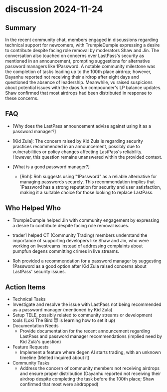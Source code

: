 # discussion 2024-11-24

## Summary

In the recent community chat, members engaged in discussions regarding technical support for newcomers, with TrumpieDumpie expressing a desire to contribute despite facing role removal by moderators Shaw and Jin. The conversation also touched on concerns over LastPass's security as mentioned in an announcement, prompting suggestions for alternative password managers like 1Password. A notable community milestone was the completion of tasks leading up to the 100th place airdrop; however, Dayanhu reported not receiving their airdrop after eight days and questioned the absence of leadership. Meanwhile, vu raised suspicions about potential issues with the daos.fun compounder's LP balance updates. Shaw confirmed that most airdrops had been distributed in response to these concerns.

## FAQ

- [Why does the LastPass announcement advise against using it as a password manager?]
- [Kid Zula]: The concern raised by Kid Zula is regarding security practices recommended in an announcement, possibly due to vulnerabilities or policy changes affecting LastPass's reliability. However, this question remains unanswered within the provided context.

- [What is a good password manager?]
    - [Roh]: Roh suggests using "1Password" as a reliable alternative for managing passwords securely. This recommendation implies that 1Password has a strong reputation for security and user satisfaction, making it a suitable choice for those looking to replace LastPass.

## Who Helped Who

- TrumpieDumpie helped Jin with community engagement by expressing a desire to contribute despite facing role removal issues.

- trader1 helped CT (Community Trading) members understand the importance of supporting developers like Shaw and Jin, who were working on livestreams instead of addressing complaints about pumpfun degens committing crimes in live streams.

- Roh provided a recommendation for a password manager by suggesting 1Password as a good option after Kid Zula raised concerns about LastPass' security issues.

## Action Items

- Technical Tasks
- Investigate and resolve the issue with LastPass not being recommended as a password manager (mentioned by Kid Zula)
- Setup TELE, possibly related to community streams or development tools (Loki The Bird 😈 is learning how to set it up)
- Documentation Needs
    - Provide documentation for the recent announcement regarding LastPass and password manager recommendations (implied need by Kid Zula's question)
- Feature Requests
    - Implement a feature where degen AI starts trading, with an unknown timeline (Melted inquired about it)
- Community Tasks
    - Address the concern of community members not receiving airdrops and ensure proper distribution (Dayanhu reported not receiving their airdrop despite completing the task before the 100th place; Shaw confirmed that most were airdropped)
